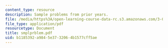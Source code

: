 ```yaml
---
content_type: resource
description: Sample problems from prior years.
file: /media/https%3A/open-learning-course-data-rc.s3.amazonaws.com/3-052-nanomechanics-of-materials-and-biomaterials-spring-2007/b1185392a9845e3732064b1577cff5ae_smplprblem.pdf
file_type: application/pdf
resourcetype: Document
title: smplprblem.pdf
uid: b1185392-a984-5e37-3206-4b1577cff5ae
---
```

